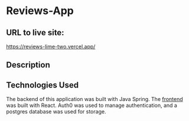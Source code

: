 # Reviews-App

## URL to live site: 

https://reviews-lime-two.vercel.app/

## Description



## Technologies Used

The backend of this application was built with Java Spring. The [frontend](https://github.com/kb789/Book-Cloud-Frontend) was built with React. Auth0 was used to manage authentication, and a postgres database was used for storage.


